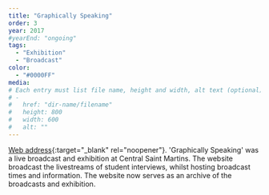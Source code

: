 ```yaml
---
title: "Graphically Speaking"
order: 3
year: 2017
#yearEnd: "ongoing"
tags: 
  - "Exhibition"
  - "Broadcast"
color: 
  - "#0000FF"
media: 
# Each entry must list file name, height and width, alt text (optional)
# -
#   href: "dir-name/filename"
#   height: 800
#   width: 600
#   alt: ""
---
```

[Web address](https://graphicallyspeaking.co.uk/){:target="_blank" rel="noopener"}.
'Graphically Speaking' was a live broadcast and exhibition at Central Saint Martins. The website broadcast the livestreams of student interviews, whilst hosting broadcast times and information. The website now serves as an archive of the broadcasts and exhibition.
